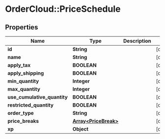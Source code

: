 # OrderCloud::PriceSchedule

## Properties
Name | Type | Description | Notes
------------ | ------------- | ------------- | -------------
**id** | **String** |  | [optional] 
**name** | **String** |  | [optional] 
**apply_tax** | **BOOLEAN** |  | [optional] 
**apply_shipping** | **BOOLEAN** |  | [optional] 
**min_quantity** | **Integer** |  | [optional] 
**max_quantity** | **Integer** |  | [optional] 
**use_cumulative_quantity** | **BOOLEAN** |  | [optional] 
**restricted_quantity** | **BOOLEAN** |  | [optional] 
**order_type** | **String** |  | [optional] 
**price_breaks** | [**Array&lt;PriceBreak&gt;**](PriceBreak.md) |  | [optional] 
**xp** | **Object** |  | [optional] 


